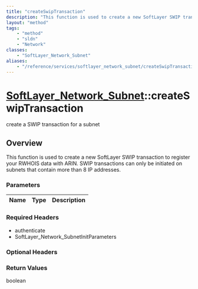 ```yaml
---
title: "createSwipTransaction"
description: "This function is used to create a new SoftLayer SWIP transaction to register your RWHOIS data with ARIN. SWIP transactio... "
layout: "method"
tags:
    - "method"
    - "sldn"
    - "Network"
classes:
    - "SoftLayer_Network_Subnet"
aliases:
    - "/reference/services/softlayer_network_subnet/createSwipTransaction"
---
```

# [SoftLayer_Network_Subnet](/reference/services/SoftLayer_Network_Subnet)::createSwipTransaction

create a SWIP transaction for a subnet


## Overview 
This function is used to create a new SoftLayer SWIP transaction to register your RWHOIS data with ARIN. SWIP transactions can only be initiated on subnets that contain more than 8 IP addresses. 

### Parameters 
|Name | Type | Description |
| --- | --- | --- |


### Required Headers
* authenticate
* SoftLayer_Network_SubnetInitParameters

### Optional Headers

### Return Values
boolean

